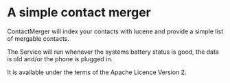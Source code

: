 A simple contact merger
=======================

ContactMerger will index your contacts with lucene and provide a simple list
of mergable contacts.

The Service will run whenever the systems battery status is good, the data is
old and/or the phone is plugged in.

It is available under the terms of the Apache Licence Version 2.
